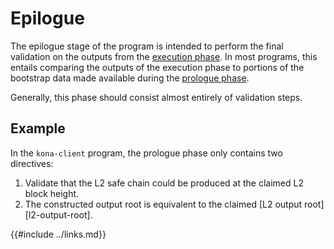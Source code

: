 # Epilogue

The epilogue stage of the program is intended to perform the final validation on the outputs from the
[execution phase](./execution.md). In most programs, this entails comparing the outputs of the execution phase
to portions of the bootstrap data made available during the [prologue phase](./prologue.md).

Generally, this phase should consist almost entirely of validation steps.

## Example

In the `kona-client` program, the prologue phase only contains two directives:

1. Validate that the L2 safe chain could be produced at the claimed L2 block height.
1. The constructed output root is equivalent to the claimed [L2 output root][l2-output-root].

{{#include ../links.md}}
